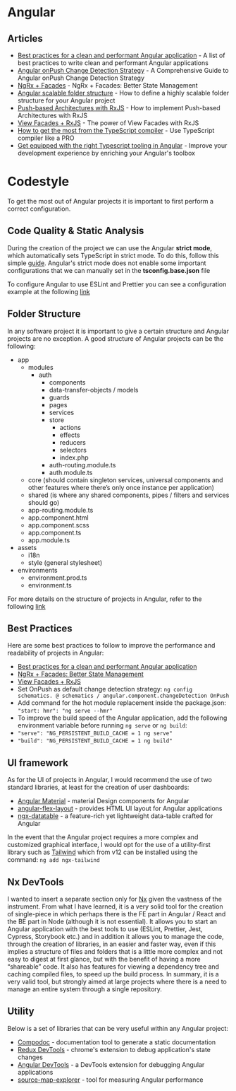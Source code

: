 # Angular

## Articles
- [Best practices for a clean and performant Angular application](https://www.freecodecamp.org/news/best-practices-for-a-clean-and-performant-angular-application-288e7b39eb6f) - A list of best practices to write clean and performant Angular applications
- [Angular onPush Change Detection Strategy](https://netbasal.com/a-comprehensive-guide-to-angular-onpush-change-detection-strategy-5bac493074a4) - A Comprehensive Guide to Angular onPush Change Detection Strategy
- [NgRx + Facades](https://thomasburlesonia.medium.com/ngrx-facades-better-state-management-82a04b9a1e39) - NgRx + Facades: Better State Management
- [Angular scalable folder structure](https://itnext.io/choosing-a-highly-scalable-folder-structure-in-angular-d987de65ec7) - How to define a highly scalable folder structure for your Angular project
- [Push-based Architectures with RxJS](https://thomasburlesonia.medium.com/push-based-architectures-with-rxjs-81b327d7c32d) - How to implement Push-based Architectures with RxJS
- [View Facades + RxJS](https://medium.com/angular-in-depth/angular-you-may-not-need-ngrx-e80546cc56ee) - The power of View Facades with RxJS
- [How to get the most from the TypeScript compiler](https://levelup.gitconnected.com/how-to-get-the-most-from-the-typescript-compiler-angular-aae7fb53e0cf) - Use TypeScript compiler like a PRO
- [Get equipped with the right Typescript tooling in Angular](https://levelup.gitconnected.com/get-equipped-with-the-right-typescript-tooling-angular-6f789e222b30) - Improve your development experience by enriching your Angular's toolbox

# Codestyle

To get the most out of Angular projects it is important to first perform a correct configuration.

## Code Quality & Static Analysis
During the creation of the project we can use the Angular **strict mode**, which automatically sets TypeScript in strict mode. To do this, follow this simple [guide](https://indepth.dev/posts/1402/bulletproof-angular). Angular's strict mode does not enable some important configurations that we can manually set in the **tsconfig.base.json** file

To configure Angular to use ESLint and Prettier you can see a configuration example at the following [link](https://dev.to/gsarciotto/migrating-and-configuring-eslint-with-angular-11-3fg1)

## Folder Structure
In any software project it is important to give a certain structure and Angular projects are no exception. A good structure of Angular projects can be the following:

* app
    * modules
        * auth
            * components
            * data-transfer-objects / models
            * guards
            * pages
            * services
            * store
                * actions
                * effects
                * reducers
                * selectors
                * index.php
            * auth-routing.module.ts
            * auth.module.ts
    * core (should contain singleton services, universal components and other features where there’s only once instance per application)
    * shared (is where any shared components, pipes / filters and services should go)
    * app-routing.module.ts
    * app.component.html
    * app.component.scss
    * app.component.ts
    * app.module.ts
* assets
    * i18n
    * style (general stylesheet)
* environments
    * environment.prod.ts
    * environment.ts

For more details on the structure of projects in Angular, refer to the following [link](https://javascript.plainenglish.io/how-to-structure-angular-apps-in-2021-a0bdd481ad0d)

## Best Practices

Here are some best practices to follow to improve the performance and readability of projects in Angular:

- [Best practices for a clean and performant Angular application](https://www.freecodecamp.org/news/best-practices-for-a-clean-and-performant-angular-application-288e7b39eb6f/)
- [NgRx + Facades: Better State Management](https://thomasburlesonia.medium.com/ngrx-facades-better-state-management-82a04b9a1e39)
- [View Facades + RxJS](https://medium.com/angular-in-depth/angular-you-may-not-need-ngrx-e80546cc56ee)
- Set OnPush as default change detection strategy:
`ng config schematics. @ schematics / angular.component.changeDetection OnPush`
- Add command for the hot module replacement inside the package.json: `"start: hmr": "ng serve --hmr"`
- To improve the build speed of the Angular application, add the following environment variable before running `ng serve` or `ng build`:
- `"serve": "NG_PERSISTENT_BUILD_CACHE = 1 ng serve"`
- `"build": "NG_PERSISTENT_BUILD_CACHE = 1 ng build"`

## UI framework

As for the UI of projects in Angular, I would recommend the use of two standard libraries, at least for the creation of user dashboards:

- [Angular Material](https://material.angular.io/) - material Design components for Angular
- [angular-flex-layout](https://github.com/angular/flex-layout) - provides HTML UI layout for Angular applications
- [ngx-datatable](https://github.com/swimlane/ngx-datatable) - a feature-rich yet lightweight data-table crafted for Angular

In the event that the Angular project requires a more complex and customized graphical interface, I would opt for the use of a utility-first library such as [Tailwind](https://tailwindcss.com/) which from v12 can be installed using the command: `ng add ngx-tailwind`

## Nx DevTools
I wanted to insert a separate section only for [Nx](https://nx.dev/) given the vastness of the instrument. From what I have learned, it is a very solid tool for the creation of single-piece in which perhaps there is the FE part in Angular / React and the BE part in Node (although it is not essential). It allows you to start an Angular application with the best tools to use (ESLint, Prettier, Jest, Cypress, Storybook etc.) and in addition it allows you to manage the code, through the creation of libraries, in an easier and faster way, even if this implies a structure of files and folders that is a little more complex and not easy to digest at first glance, but with the benefit of having a more “shareable” code. It also has features for viewing a dependency tree and caching compiled files, to speed up the build process. In summary, it is a very valid tool, but strongly aimed at large projects where there is a need to manage an entire system through a single repository.

## Utility

Below is a set of libraries that can be very useful within any Angular project:

- [Compodoc](https://github.com/compodoc/compodoc) - documentation tool to generate a static documentation
- [Redux DevTools](https://chrome.google.com/webstore/detail/redux-devtools/lmhkpmbekcpmknklioeibfkpmmfibljd?hl=it) - chrome's extension to debug application's state changes
- [Angular DevTools](https://chrome.google.com/webstore/detail/angular-devtools/ienfalfjdbdpebioblfackkekamfmbnh) - a DevTools extension for debugging Angular applications
- [source-map-explorer](https://angular.io/guide/deployment#inspect-the-bundles) - tool for measuring Angular performance